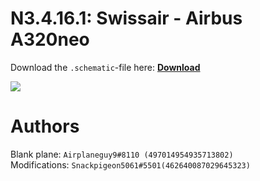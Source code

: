 # N3.4.16.1: Swissair - Airbus A320neo

Download the `.schematic`-file here: **[Download](https://bte-n.github.io/resources/N3/4/16/Swiss_Airlines_A320_NEO_plain.schematic)**

![](https://bte-n.github.io/resources/N3/4/16/Minecraft_Swiss_Airlines_A320_NEO.JPG) 

# Authors

Blank plane: `Airplaneguy9#8110 (497014954935713802)`    
Modifications: `Snackpigeon5061#5501(462640087029645323)`
 
